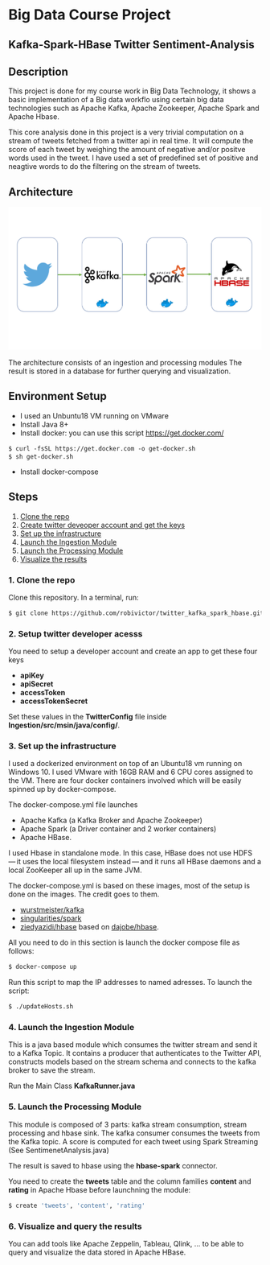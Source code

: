 # Big Data Course Project
## Kafka-Spark-HBase Twitter Sentiment-Analysis


## Description
This project is done for my course work in Big Data Technology, it shows a basic implementation of a Big data workflo using certain big data technologies such as Apache Kafka, Apache Zookeeper, Apache Spark and Apache Hbase. <br/> 

This core analysis done in this project is a very trivial computation on a stream of tweets fetched from a twitter api in real time. 
It will compute the score of each tweet by weighing the amount of negative and/or positve words used in the tweet. I have used a set of predefined set of positive and neagtive words to do the filtering on the stream of tweets.

## Architecture

![Big data workflow](Architecture.PNG)

The architecture consists of an ingestion and processing modules The result is stored in a database for further querying and visualization.

## Environment Setup
* I used an Unbuntu18 VM running on VMware
* Install Java 8+
* Install docker: you can use this script https://get.docker.com/
```
$ curl -fsSL https://get.docker.com -o get-docker.sh
$ sh get-docker.sh
```
* Install docker-compose

## Steps
1. [Clone the repo](#1-clone-the-repo)
2. [Create twitter deveoper account and get the keys](#2-setup-twitter-developer-acesss)
3. [Set up the infrastructure](#3-set-up-the-infrastructure)
4. [Launch the Ingestion Module](#4-launch-the-ingestion-module)
5. [Launch the Processing Module](#5-launch-the-processing-module)
6. [Visualize the results](#6-visualize-the-results)

### 1. Clone the repo

Clone this repository. In a terminal, run:

```bash
$ git clone https://github.com/robivictor/twitter_kafka_spark_hbase.git
```

### 2. Setup twitter developer acesss
You need to setup a developer account and create an app to get these four keys
*  **apiKey** 
* **apiSecret** 
* **accessToken**
* **accessTokenSecret**

Set these values in the **TwitterConfig** file inside **Ingestion/src/msin/java/config/**.

### 3. Set up the infrastructure
I used a dockerized environment on top of an Ubuntu18 vm running on Windows 10. I used VMware with 16GB RAM and 6 CPU cores assigned to the VM. There are four docker containers involved which will be easily spinned up by docker-compose. 

The docker-compose.yml file launches 
* Apache Kafka (a Kafka Broker and Apache Zookeeper)
* Apache Spark (a Driver container and 2 worker containers)
* Apache HBase.

I used Hbase in standalone mode. In this case, HBase does not use HDFS — it uses the local filesystem instead — and it runs all HBase daemons and a local ZooKeeper all up in the same JVM.

The docker-compose.yml is based on these images, most of the setup is done on the images. The credit goes to them.
 * [wurstmeister/kafka](https://github.com/wurstmeister/kafka-docker)
 * [singularities/spark](https://hub.docker.com/r/singularities/spark/)
 * [ziedyazidi/hbase](https://hub.docker.com/r/ziedyazidi/hbase) based on [dajobe/hbase](https://github.com/dajobe/hbase-docker).

All you need to do in this section is launch the docker compose file as follows:
```bash
$ docker-compose up
```
Run this script to map the IP addresses to named adresses.
To launch the script:
```bash
$ ./updateHosts.sh
```

### 4. Launch the Ingestion Module
This is a java based module which consumes the twitter stream and send it to a Kafka Topic. 
It contains a producer that authenticates to the Twitter API, constructs models based on the stream schema and connects to the kafka broker to save the stream. 

Run the Main Class **KafkaRunner.java**

### 5. Launch the Processing Module
This module is composed of 3 parts: kafka stream consumption, stream processing and hbase sink.
The kafka consumer consumes the tweets from the Kafka topic. A score is computed for each tweet using Spark Streaming (See SentimenetAnalysis.java)

The result is saved to hbase using the **hbase-spark** connector.

You need to create the **tweets** table and the column families **content** and **rating** in Apache Hbase before launchning the module:

```bash
$ create 'tweets', 'content', 'rating'
```

### 6. Visualize and query the results
You can add tools like Apache Zeppelin, Tableau, Qlink, ... to be able to query and visualize the data stored in Apache HBase. 
